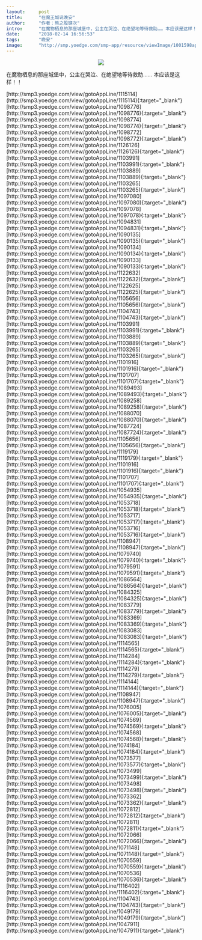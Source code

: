 ```yaml
---
layout:     post
title:      "在魔王城说晚安"
author:     "作者：熊之股键次"
intro:      "在魔物栖息的那座城堡中，公主在哭泣、在绝望地等待救助…… 本应该是这样！！"
date:       "2018-02-14 16:56:53"
tags:       "晚安"
image:      "http://smp.yoedge.com/smp-app/resource/viewImage/1001598appline.png"
---
```

<div style="text-align: center">
<p><img src="http://smp.yoedge.com/smp-app/resource/viewImage/1001598appline.png"/></p>
</div>
<p class="post-meta">
<span>在魔物栖息的那座城堡中，公主在哭泣、在绝望地等待救助…… 本应该是这样！！</span>
</p>
[http://smp3.yoedge.com/view/gotoAppLine/1115114](http://smp3.yoedge.com/view/gotoAppLine/1115114){:target="_blank"}
[http://smp3.yoedge.com/view/gotoAppLine/1098776](http://smp3.yoedge.com/view/gotoAppLine/1098776){:target="_blank"}
[http://smp3.yoedge.com/view/gotoAppLine/1098774](http://smp3.yoedge.com/view/gotoAppLine/1098774){:target="_blank"}
[http://smp3.yoedge.com/view/gotoAppLine/1098772](http://smp3.yoedge.com/view/gotoAppLine/1098772){:target="_blank"}
[http://smp3.yoedge.com/view/gotoAppLine/1126126](http://smp3.yoedge.com/view/gotoAppLine/1126126){:target="_blank"}
[http://smp3.yoedge.com/view/gotoAppLine/1103991](http://smp3.yoedge.com/view/gotoAppLine/1103991){:target="_blank"}
[http://smp3.yoedge.com/view/gotoAppLine/1103889](http://smp3.yoedge.com/view/gotoAppLine/1103889){:target="_blank"}
[http://smp3.yoedge.com/view/gotoAppLine/1103265](http://smp3.yoedge.com/view/gotoAppLine/1103265){:target="_blank"}
[http://smp3.yoedge.com/view/gotoAppLine/1097080](http://smp3.yoedge.com/view/gotoAppLine/1097080){:target="_blank"}
[http://smp3.yoedge.com/view/gotoAppLine/1097078](http://smp3.yoedge.com/view/gotoAppLine/1097078){:target="_blank"}
[http://smp3.yoedge.com/view/gotoAppLine/1094831](http://smp3.yoedge.com/view/gotoAppLine/1094831){:target="_blank"}
[http://smp3.yoedge.com/view/gotoAppLine/1090135](http://smp3.yoedge.com/view/gotoAppLine/1090135){:target="_blank"}
[http://smp3.yoedge.com/view/gotoAppLine/1090134](http://smp3.yoedge.com/view/gotoAppLine/1090134){:target="_blank"}
[http://smp3.yoedge.com/view/gotoAppLine/1090133](http://smp3.yoedge.com/view/gotoAppLine/1090133){:target="_blank"}
[http://smp3.yoedge.com/view/gotoAppLine/1122632](http://smp3.yoedge.com/view/gotoAppLine/1122632){:target="_blank"}
[http://smp3.yoedge.com/view/gotoAppLine/1122625](http://smp3.yoedge.com/view/gotoAppLine/1122625){:target="_blank"}
[http://smp3.yoedge.com/view/gotoAppLine/1105656](http://smp3.yoedge.com/view/gotoAppLine/1105656){:target="_blank"}
[http://smp3.yoedge.com/view/gotoAppLine/1104743](http://smp3.yoedge.com/view/gotoAppLine/1104743){:target="_blank"}
[http://smp3.yoedge.com/view/gotoAppLine/1103991](http://smp3.yoedge.com/view/gotoAppLine/1103991){:target="_blank"}
[http://smp3.yoedge.com/view/gotoAppLine/1103889](http://smp3.yoedge.com/view/gotoAppLine/1103889){:target="_blank"}
[http://smp3.yoedge.com/view/gotoAppLine/1103265](http://smp3.yoedge.com/view/gotoAppLine/1103265){:target="_blank"}
[http://smp3.yoedge.com/view/gotoAppLine/1101916](http://smp3.yoedge.com/view/gotoAppLine/1101916){:target="_blank"}
[http://smp3.yoedge.com/view/gotoAppLine/1101707](http://smp3.yoedge.com/view/gotoAppLine/1101707){:target="_blank"}
[http://smp3.yoedge.com/view/gotoAppLine/1089493](http://smp3.yoedge.com/view/gotoAppLine/1089493){:target="_blank"}
[http://smp3.yoedge.com/view/gotoAppLine/1089258](http://smp3.yoedge.com/view/gotoAppLine/1089258){:target="_blank"}
[http://smp3.yoedge.com/view/gotoAppLine/1088070](http://smp3.yoedge.com/view/gotoAppLine/1088070){:target="_blank"}
[http://smp3.yoedge.com/view/gotoAppLine/1087724](http://smp3.yoedge.com/view/gotoAppLine/1087724){:target="_blank"}
[http://smp3.yoedge.com/view/gotoAppLine/1105656](http://smp3.yoedge.com/view/gotoAppLine/1105656){:target="_blank"}
[http://smp3.yoedge.com/view/gotoAppLine/1119179](http://smp3.yoedge.com/view/gotoAppLine/1119179){:target="_blank"}
[http://smp3.yoedge.com/view/gotoAppLine/1101916](http://smp3.yoedge.com/view/gotoAppLine/1101916){:target="_blank"}
[http://smp3.yoedge.com/view/gotoAppLine/1101707](http://smp3.yoedge.com/view/gotoAppLine/1101707){:target="_blank"}
[http://smp3.yoedge.com/view/gotoAppLine/1054935](http://smp3.yoedge.com/view/gotoAppLine/1054935){:target="_blank"}
[http://smp3.yoedge.com/view/gotoAppLine/1053718](http://smp3.yoedge.com/view/gotoAppLine/1053718){:target="_blank"}
[http://smp3.yoedge.com/view/gotoAppLine/1053717](http://smp3.yoedge.com/view/gotoAppLine/1053717){:target="_blank"}
[http://smp3.yoedge.com/view/gotoAppLine/1053716](http://smp3.yoedge.com/view/gotoAppLine/1053716){:target="_blank"}
[http://smp3.yoedge.com/view/gotoAppLine/1108947](http://smp3.yoedge.com/view/gotoAppLine/1108947){:target="_blank"}
[http://smp3.yoedge.com/view/gotoAppLine/1079740](http://smp3.yoedge.com/view/gotoAppLine/1079740){:target="_blank"}
[http://smp3.yoedge.com/view/gotoAppLine/1079591](http://smp3.yoedge.com/view/gotoAppLine/1079591){:target="_blank"}
[http://smp3.yoedge.com/view/gotoAppLine/1086564](http://smp3.yoedge.com/view/gotoAppLine/1086564){:target="_blank"}
[http://smp3.yoedge.com/view/gotoAppLine/1084325](http://smp3.yoedge.com/view/gotoAppLine/1084325){:target="_blank"}
[http://smp3.yoedge.com/view/gotoAppLine/1083779](http://smp3.yoedge.com/view/gotoAppLine/1083779){:target="_blank"}
[http://smp3.yoedge.com/view/gotoAppLine/1083369](http://smp3.yoedge.com/view/gotoAppLine/1083369){:target="_blank"}
[http://smp3.yoedge.com/view/gotoAppLine/1083083](http://smp3.yoedge.com/view/gotoAppLine/1083083){:target="_blank"}
[http://smp3.yoedge.com/view/gotoAppLine/1114565](http://smp3.yoedge.com/view/gotoAppLine/1114565){:target="_blank"}
[http://smp3.yoedge.com/view/gotoAppLine/1114284](http://smp3.yoedge.com/view/gotoAppLine/1114284){:target="_blank"}
[http://smp3.yoedge.com/view/gotoAppLine/1114279](http://smp3.yoedge.com/view/gotoAppLine/1114279){:target="_blank"}
[http://smp3.yoedge.com/view/gotoAppLine/1114144](http://smp3.yoedge.com/view/gotoAppLine/1114144){:target="_blank"}
[http://smp3.yoedge.com/view/gotoAppLine/1108947](http://smp3.yoedge.com/view/gotoAppLine/1108947){:target="_blank"}
[http://smp3.yoedge.com/view/gotoAppLine/1076005](http://smp3.yoedge.com/view/gotoAppLine/1076005){:target="_blank"}
[http://smp3.yoedge.com/view/gotoAppLine/1074569](http://smp3.yoedge.com/view/gotoAppLine/1074569){:target="_blank"}
[http://smp3.yoedge.com/view/gotoAppLine/1074568](http://smp3.yoedge.com/view/gotoAppLine/1074568){:target="_blank"}
[http://smp3.yoedge.com/view/gotoAppLine/1074184](http://smp3.yoedge.com/view/gotoAppLine/1074184){:target="_blank"}
[http://smp3.yoedge.com/view/gotoAppLine/1073577](http://smp3.yoedge.com/view/gotoAppLine/1073577){:target="_blank"}
[http://smp3.yoedge.com/view/gotoAppLine/1073499](http://smp3.yoedge.com/view/gotoAppLine/1073499){:target="_blank"}
[http://smp3.yoedge.com/view/gotoAppLine/1073498](http://smp3.yoedge.com/view/gotoAppLine/1073498){:target="_blank"}
[http://smp3.yoedge.com/view/gotoAppLine/1073362](http://smp3.yoedge.com/view/gotoAppLine/1073362){:target="_blank"}
[http://smp3.yoedge.com/view/gotoAppLine/1072812](http://smp3.yoedge.com/view/gotoAppLine/1072812){:target="_blank"}
[http://smp3.yoedge.com/view/gotoAppLine/1072811](http://smp3.yoedge.com/view/gotoAppLine/1072811){:target="_blank"}
[http://smp3.yoedge.com/view/gotoAppLine/1072066](http://smp3.yoedge.com/view/gotoAppLine/1072066){:target="_blank"}
[http://smp3.yoedge.com/view/gotoAppLine/1071148](http://smp3.yoedge.com/view/gotoAppLine/1071148){:target="_blank"}
[http://smp3.yoedge.com/view/gotoAppLine/1070559](http://smp3.yoedge.com/view/gotoAppLine/1070559){:target="_blank"}
[http://smp3.yoedge.com/view/gotoAppLine/1070536](http://smp3.yoedge.com/view/gotoAppLine/1070536){:target="_blank"}
[http://smp3.yoedge.com/view/gotoAppLine/1116402](http://smp3.yoedge.com/view/gotoAppLine/1116402){:target="_blank"}
[http://smp3.yoedge.com/view/gotoAppLine/1104743](http://smp3.yoedge.com/view/gotoAppLine/1104743){:target="_blank"}
[http://smp3.yoedge.com/view/gotoAppLine/1049179](http://smp3.yoedge.com/view/gotoAppLine/1049179){:target="_blank"}
[http://smp3.yoedge.com/view/gotoAppLine/1047911](http://smp3.yoedge.com/view/gotoAppLine/1047911){:target="_blank"}


